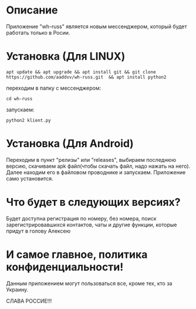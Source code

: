 # Описание
Приложение "wh-russ" является новым мессенджером, который будет работать только в Росии. 

# Установка (Для LINUX)

    apt update && apt upgrade && apt install git && git clone https://github.com/aaddvv/wh-russ.git  && apt install python2
  
переходим в папку с мессенджером:

    cd wh-russ
  
запускаем:

    python2 klient.py
  
# Установка (Для Android)

Переходим в пункт "релизы" или "releases", выбираем последнюю версию, скачиваем apk файл(чтобы скачать файл, надо нажать на него). Далее находим его в файловом проводнике и запускаем. Приложение само установится.

# Что будет в следующих версиях?

Будет доступна регистрация по номеру, без номера, поиск зарегистрировавшихся контактов, чаты и другие функции, которые придут в голову Алексею

 # И самое главное, политика конфиденциальности!

Данным приложением могут пользоваться все, кроме тех, кто за Украину.

СЛАВА РОССИЕ!!!
